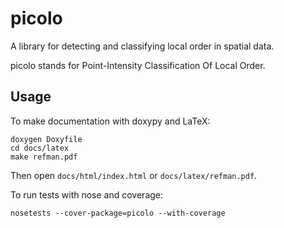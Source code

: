 picolo
=============

A library for detecting and classifying local order in spatial data.

picolo stands for Point-Intensity Classification Of Local Order.


Usage
------

To make documentation with doxypy and LaTeX:

    doxygen Doxyfile
    cd docs/latex
    make refman.pdf

Then open <code>docs/html/index.html</code> or <code>docs/latex/refman.pdf</code>.


To run tests with nose and coverage:

    nosetests --cover-package=picolo --with-coverage


